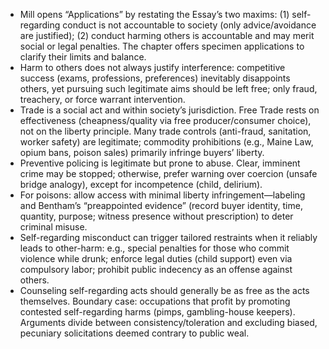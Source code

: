 - Mill opens “Applications” by restating the Essay’s two maxims: (1) self-regarding conduct is not accountable to society (only advice/avoidance are justified); (2) conduct harming others is accountable and may merit social or legal penalties. The chapter offers specimen applications to clarify their limits and balance.
- Harm to others does not always justify interference: competitive success (exams, professions, preferences) inevitably disappoints others, yet pursuing such legitimate aims should be left free; only fraud, treachery, or force warrant intervention.
- Trade is a social act and within society’s jurisdiction. Free Trade rests on effectiveness (cheapness/quality via free producer/consumer choice), not on the liberty principle. Many trade controls (anti-fraud, sanitation, worker safety) are legitimate; commodity prohibitions (e.g., Maine Law, opium bans, poison sales) primarily infringe buyers’ liberty.
- Preventive policing is legitimate but prone to abuse. Clear, imminent crime may be stopped; otherwise, prefer warning over coercion (unsafe bridge analogy), except for incompetence (child, delirium).
- For poisons: allow access with minimal liberty infringement—labeling and Bentham’s “preappointed evidence” (record buyer identity, time, quantity, purpose; witness presence without prescription) to deter criminal misuse.
- Self-regarding misconduct can trigger tailored restraints when it reliably leads to other-harm: e.g., special penalties for those who commit violence while drunk; enforce legal duties (child support) even via compulsory labor; prohibit public indecency as an offense against others.
- Counseling self-regarding acts should generally be as free as the acts themselves. Boundary case: occupations that profit by promoting contested self-regarding harms (pimps, gambling-house keepers). Arguments divide between consistency/toleration and excluding biased, pecuniary solicitations deemed contrary to public weal.